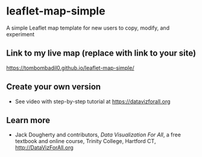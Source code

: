 # leaflet-map-simple
A simple Leaflet map template for new users to copy, modify, and experiment

## Link to my live map (replace with link to your site)
https://tombombadil0.github.io/leaflet-map-simple/

## Create your own version
- See video with step-by-step tutorial at https://datavizforall.org

## Learn more
- Jack Dougherty and contributors, *Data Visualization For All*, a free textbook and online course, Trinity College, Hartford CT, http://DataVizForAll.org
